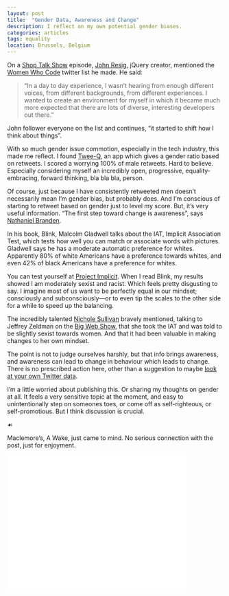 ```yaml
---
layout: post
title:  "Gender Data, Awareness and Change"
description: I reflect on my own potential gender biases.
categories: articles
tags: equality
location: Brussels, Belgium
---
```



On a [Shop Talk Show](http://shoptalkshow.com/episodes/101-john-resig/) episode, [John Resig](https://twitter.com/jeresig), jQuery creator, mentioned the [Women Who Code](https://twitter.com/jeresig/women-who-code/members) twitter list he made. He said:

<blockquote cite="http://shoptalkshow.com/episodes/101-john-resig/">“In a day to day experience, I wasn’t hearing from enough different voices, from different backgrounds, from different experiences. I wanted to create an environment for myself in which it became much more expected that there are lots of diverse, interesting developers out there.”</blockquote>

John follower everyone on the list and continues, “it started to shift how I think about things”.

With so much gender issue commotion, especially in the tech industry, this made me reflect. I found [Twee-Q](http://twee-q.com/index.php), an app which gives a gender ratio based on retweets. I scored a worrying 100% of male retweets. Hard to believe. Especially considering myself an incredibly open, progressive, equality-embracing, forward thinking, bla bla bla, person.

Of course, just because I have consistently retweeted men doesn’t necessarily mean I’m gender bias, but probably does. And I’m conscious of starting to retweet based on gender just to level my score. But, it’s very useful information. “The first step toward change is awareness”, says [Nathaniel Branden](http://nathanielbranden.com/about).

In his book, Blink, Malcolm Gladwell talks about the IAT, Implicit Association Test, which tests how well you can match or associate words with pictures. Gladwell says he has a moderate automatic preference for whites. Apparently 80% of white Americans have a preference towards whites, and even 42% of black Americans have a preference for whites.

You can test yourself at [Project Implicit](https://implicit.harvard.edu/implicit/). When I read Blink, my results showed I am moderately sexist and racist. Which feels pretty disgusting to say. I imagine most of us want to be perfectly equal in our mindset; consciously and subconsciously—or to even tip the scales to the other side for a while to speed up the balancing.

The incredibly talented [Nichole Sullivan](https://twitter.com/stubbornella) bravely mentioned, talking to Jeffrey Zeldman on the [Big Web Show](http://www.muleradio.net/thebigwebshow/110/), that she took the IAT and was told to be slightly sexist towards women. And that it had been valuable in making changes to her own mindset.

The point is not to judge ourselves harshly, but that info brings awareness, and awareness can lead to change in behaviour which leads to change. There is no prescribed action here, other than a suggestion to maybe [look at your own Twitter data](http://twee-q.com/index.php). 

I’m a little worried about publishing this. Or sharing my thoughts on gender at all. It feels a very sensitive topic at the moment, and easy to unintentionally step on someones toes, or come off as self-righteous, or self-promotious. But I think discussion is crucial.

<div class="fleuron">&#9753;</div>

Maclemore’s, A Wake, just came to mind. No serious connection with the post, just for enjoyment.

<div class="video">
  <iframe width="420" height="315" src="//www.youtube.com/embed/1qidKNA1D8M" frameborder="0" allowfullscreen></iframe>
</div>